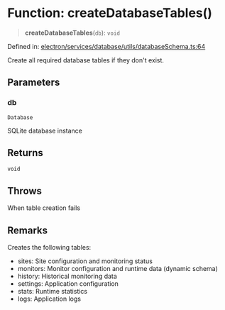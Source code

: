 # Function: createDatabaseTables()

> **createDatabaseTables**(`db`): `void`

Defined in: [electron/services/database/utils/databaseSchema.ts:64](https://github.com/Nick2bad4u/Uptime-Watcher/blob/dca5483e793478722cd3e6e125cafcec5fc771f0/electron/services/database/utils/databaseSchema.ts#L64)

Create all required database tables if they don't exist.

## Parameters

### db

`Database`

SQLite database instance

## Returns

`void`

## Throws

When table creation fails

## Remarks

Creates the following tables:
- sites: Site configuration and monitoring status
- monitors: Monitor configuration and runtime data (dynamic schema)
- history: Historical monitoring data
- settings: Application configuration
- stats: Runtime statistics
- logs: Application logs
